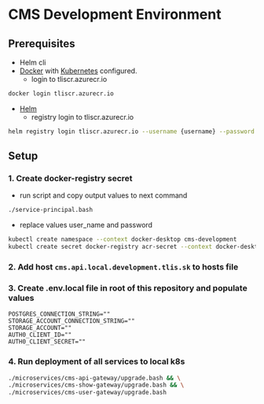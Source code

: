 # CMS Development Environment

## Prerequisites

- Helm cli
- [Docker](https://docs.docker.com/install/) with [Kubernetes](https://docs.docker.com/desktop/kubernetes/) configured.
    - login to tliscr.azurecr.io
```bash
docker login tliscr.azurecr.io
```
- [Helm](https://helm.sh/docs/intro/install/)
    - registry login to tliscr.azurecr.io
```bash
helm registry login tliscr.azurecr.io --username {username} --password {password}
```

## Setup

### 1. Create docker-registry secret

- run script and copy output values to next command
```bash
./service-principal.bash
```
- replace values user_name and password

```bash
kubectl create namespace --context docker-desktop cms-development
kubectl create secret docker-registry acr-secret --context docker-desktop --namespace cms-development --docker-server=tliscr.azurecr.io --docker-username={user_name}  --docker-password={password}
```

### 2. Add host ``cms.api.local.development.tlis.sk`` to hosts file

### 3. Create .env.local file in root of this repository and populate values

```
POSTGRES_CONNECTION_STRING=""
STORAGE_ACCOUNT_CONNECTION_STRING=""
STORAGE_ACCOUNT=""
AUTH0_CLIENT_ID=""
AUTH0_CLIENT_SECRET=""
```

### 4. Run deployment of all services to local k8s

```bash
./microservices/cms-api-gateway/upgrade.bash && \
./microservices/cms-show-gateway/upgrade.bash && \
./microservices/cms-user-gateway/upgrade.bash 
```